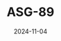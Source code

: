 ---
title: ASG-89
date: 2024-11-04

weapon: 
-
    primary: Max Level
    item: Level 44
-
    primary: Military Camo's
    item: 2000 Critical Kills 
-
    primary: Special Camo 1
    item: 100 kills while enemies are affected by your Tactical
-
    primary: Special Camo 2
    item: 30 Parasite Kills
-
    primary: Gold Camo
    item: 10 kills rapidly 15 times
-
    primary: Liberty Falls Location
    item: Grease Trap Patio
-
    primary: Terminus Location
    item: Control Center
-
    primary: Uncommon (Green)
    item: 1000
-
    primary: Rare (Blue)
    item: 2000
# -
#     primary: Epic (Purple)
#     item: 
# -
#     primary: Legendary (Orange)
#     item: 

tags: weaponBuild
---